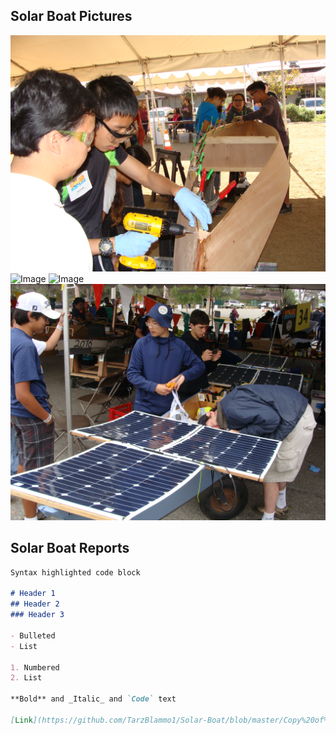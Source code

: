 ## Solar Boat Pictures

![Image](Building%20Hull.JPG)
![Image](At%20The%20Dock.JPG)
![Image](Driving%20Boat.JPG)
![Image](Preparing%20Boat.JPG)

## Solar Boat Reports




```markdown
Syntax highlighted code block

# Header 1
## Header 2
### Header 3

- Bulleted
- List

1. Numbered
2. List

**Bold** and _Italic_ and `Code` text

[Link](https://github.com/TarzBlammo1/Solar-Boat/blob/master/Copy%20of%202018%20Elec%20Report.pdf) and ![Image](src)
```

